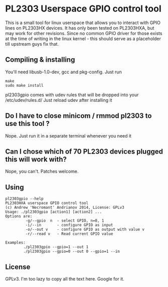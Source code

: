 # PL2303 Userspace GPIO control tool

This is a small tool for linux userspace that allows you to interact
with GPIO lines on PL2303HX devices. 
It has only been tested on PL2303HXA, but may work for other revisions. 
Since no common GPIO driver for those exists at the time of writing in
the linux kernel - this should serve as a placeholder till upstream guys 
fix that.  


## Compiling & installing

You'll need libusb-1.0-dev, gcc and pkg-config. Just run 

```
make 
sudo make install
```

pl2303gpio comes with udev rules that will be dropped into your
/etc/udev/rules.d/
Just reload udev after installing it

## Do I have to close minicom / rmmod pl2303 to use this tool ? 

Nope. Just run it in a separate terminal whenever you need it

## Can I chose which of 70 PL2303 devices plugged this will work with?

Nope, you can't. Patches welcome. 

## Using

```
pl2303gpio --help
PL2303HXA userspace GPIO control tool
(c) Andrew 'Necromant' Andrianov 2014, License: GPLv3
Usage: ./pl2303gpio [action1] [action2] ...
Options are: 
         -g/--gpio  n  - select GPIO, n=0, 1
         -i/--in       - configure GPIO as input
         -o/--out v    - configure GPIO as output with value v
         -r/--read v   - Read current GPIO value

Examples: 
        ./pl2303gpio --gpio=1 --out 1
        ./pl2303gpio --gpio=0 --out 0 --gpio=1 --in
```

## License

GPLv3. I'm too lazy to copy all the text here. Google for it.